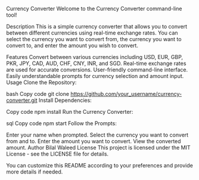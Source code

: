
Currency Converter
Welcome to the Currency Converter command-line tool!

Description
This is a simple currency converter that allows you to convert between different currencies using real-time exchange rates. You can select the currency you want to convert from, the currency you want to convert to, and enter the amount you wish to convert.

Features
Convert between various currencies including USD, EUR, GBP, PKR, JPY, CAD, AUD, CHF, CNY, INR, and SGD.
Real-time exchange rates are used for accurate conversions.
User-friendly command-line interface.
Easily understandable prompts for currency selection and amount input.
Usage
Clone the Repository:

bash
Copy code
git clone https://github.com/your_username/currency-converter.git
Install Dependencies:

Copy code
npm install
Run the Currency Converter:

sql
Copy code
npm start
Follow the Prompts:

Enter your name when prompted.
Select the currency you want to convert from and to.
Enter the amount you want to convert.
View the converted amount.
Author
Bilal Waleed 
License
This project is licensed under the MIT License - see the LICENSE file for details.

You can customize this README according to your preferences and provide more details if needed.






